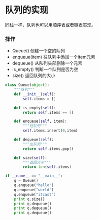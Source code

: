 # 队列的实现

同栈一样，队列也可以用顺序表或者链表实现。

### 操作
* Queue() 创建一个空的队列
* enqueue(item) 往队列中添加一个item元素
* dequeue() 从队列头部删除一个元素
* is_empty() 判断一个队列是否为空
* size() 返回队列的大小

```Python
class Queue(object):
    """队列"""
    def __init__(self):
        self.items = []

    def is_empty(self):
        return self.items == []

    def enqueue(self, item):
        """进队列"""
        self.items.insert(0,item)

    def dequeue(self):
        """出队列"""
        return self.items.pop()

    def size(self):
        """返回大小"""
        return len(self.items)

if __name__ == "__main__":
    q = Queue()
    q.enqueue("hello")
    q.enqueue("world")
    q.enqueue("itcast")
    print q.size()
    print q.dequeue()
    print q.dequeue()
    print q.dequeue()
```
